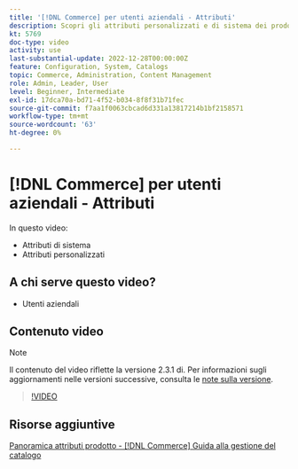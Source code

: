 ```yaml
---
title: '[!DNL Commerce] per utenti aziendali - Attributi'
description: Scopri gli attributi personalizzati e di sistema dei prodotti.
kt: 5769
doc-type: video
activity: use
last-substantial-update: 2022-12-28T00:00:00Z
feature: Configuration, System, Catalogs
topic: Commerce, Administration, Content Management
role: Admin, Leader, User
level: Beginner, Intermediate
exl-id: 17dca70a-bd71-4f52-b034-8f8f31b71fec
source-git-commit: f7aa1f0063cbcad6d331a13817214b1bf2158571
workflow-type: tm+mt
source-wordcount: '63'
ht-degree: 0%

---
```


# [!DNL Commerce] per utenti aziendali - Attributi

In questo video:

- Attributi di sistema
- Attributi personalizzati

## A chi serve questo video?

- Utenti aziendali

## Contenuto video

>[!NOTE]
>
>Il contenuto del video riflette la versione 2.3.1 di. Per informazioni sugli aggiornamenti nelle versioni successive, consulta le [note sulla versione](https://experienceleague.adobe.com/docs/commerce-operations/release/notes/overview.html).

>[!VIDEO](https://video.tv.adobe.com/v/35954?quality=12&learn=on)

## Risorse aggiuntive

[Panoramica attributi prodotto - [!DNL Commerce] Guida alla gestione del catalogo](https://experienceleague.adobe.com/docs/commerce-admin/catalog/product-attributes/product-attributes.html)
